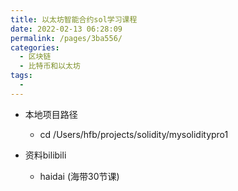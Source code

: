 ```yaml
---
title: 以太坊智能合约sol学习课程
date: 2022-02-13 06:28:09
permalink: /pages/3ba556/
categories:
  - 区块链
  - 比特币和以太坊
tags:
  - 
---
```




* 本地项目路径
  * cd /Users/hfb/projects/solidity/mysoliditypro1


* 资料bilibili
  * haidai (海带30节课)


